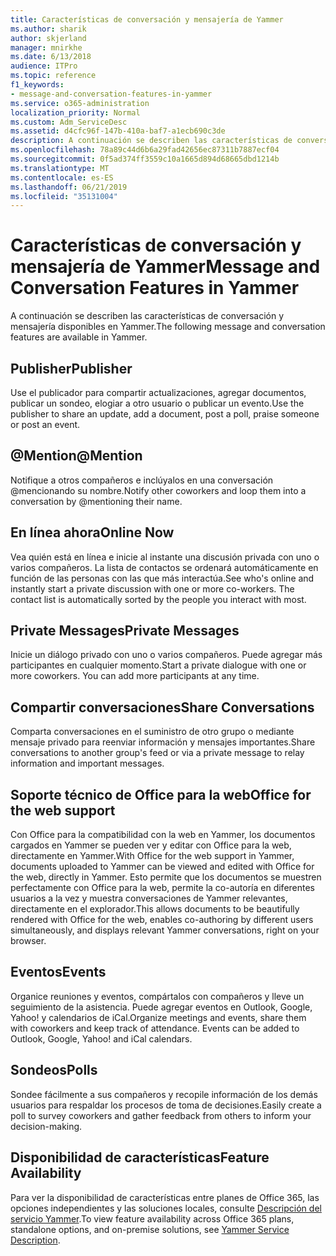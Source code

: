 ```yaml
---
title: Características de conversación y mensajería de Yammer
ms.author: sharik
author: skjerland
manager: mnirkhe
ms.date: 6/13/2018
audience: ITPro
ms.topic: reference
f1_keywords:
- message-and-conversation-features-in-yammer
ms.service: o365-administration
localization_priority: Normal
ms.custom: Adm_ServiceDesc
ms.assetid: d4cfc96f-147b-410a-baf7-a1ecb690c3de
description: A continuación se describen las características de conversación y mensajería disponibles en Yammer.
ms.openlocfilehash: 78a89c44d6b6a29fad42656ec87311b7887ecf04
ms.sourcegitcommit: 0f5ad374ff3559c10a1665d894d68665dbd1214b
ms.translationtype: MT
ms.contentlocale: es-ES
ms.lasthandoff: 06/21/2019
ms.locfileid: "35131004"
---
```

# <a name="message-and-conversation-features-in-yammer"></a><span data-ttu-id="89e00-103">Características de conversación y mensajería de Yammer</span><span class="sxs-lookup"><span data-stu-id="89e00-103">Message and Conversation Features in Yammer</span></span>

<span data-ttu-id="89e00-104">A continuación se describen las características de conversación y mensajería disponibles en Yammer.</span><span class="sxs-lookup"><span data-stu-id="89e00-104">The following message and conversation features are available in Yammer.</span></span>
  
## <a name="publisher"></a><span data-ttu-id="89e00-105">Publisher</span><span class="sxs-lookup"><span data-stu-id="89e00-105">Publisher</span></span>
<span data-ttu-id="89e00-106"><a name="bkmk_Publisher"> </a></span><span class="sxs-lookup"><span data-stu-id="89e00-106"></span></span>

<span data-ttu-id="89e00-107">Use el publicador para compartir actualizaciones, agregar documentos, publicar un sondeo, elogiar a otro usuario o publicar un evento.</span><span class="sxs-lookup"><span data-stu-id="89e00-107">Use the publisher to share an update, add a document, post a poll, praise someone or post an event.</span></span>
  
## <a name="mention"></a><span data-ttu-id="89e00-108">@Mention</span><span class="sxs-lookup"><span data-stu-id="89e00-108">@Mention</span></span>
<span data-ttu-id="89e00-109"><a name="bkmk_AtMention"> </a></span><span class="sxs-lookup"><span data-stu-id="89e00-109"></span></span>

<span data-ttu-id="89e00-110">Notifique a otros compañeros e inclúyalos en una conversación @mencionando su nombre.</span><span class="sxs-lookup"><span data-stu-id="89e00-110">Notify other coworkers and loop them into a conversation by @mentioning their name.</span></span>
  
## <a name="online-now"></a><span data-ttu-id="89e00-111">En línea ahora</span><span class="sxs-lookup"><span data-stu-id="89e00-111">Online Now</span></span>
<span data-ttu-id="89e00-112"><a name="bkmk_OnlineNow"> </a></span><span class="sxs-lookup"><span data-stu-id="89e00-112"></span></span>

<span data-ttu-id="89e00-p101">Vea quién está en línea e inicie al instante una discusión privada con uno o varios compañeros. La lista de contactos se ordenará automáticamente en función de las personas con las que más interactúa.</span><span class="sxs-lookup"><span data-stu-id="89e00-p101">See who's online and instantly start a private discussion with one or more co-workers. The contact list is automatically sorted by the people you interact with most.</span></span>
  
## <a name="private-messages"></a><span data-ttu-id="89e00-115">Private Messages</span><span class="sxs-lookup"><span data-stu-id="89e00-115">Private Messages</span></span>
<span data-ttu-id="89e00-116"><a name="bkmk_PrivateMessages"> </a></span><span class="sxs-lookup"><span data-stu-id="89e00-116"></span></span>

<span data-ttu-id="89e00-p102">Inicie un diálogo privado con uno o varios compañeros. Puede agregar más participantes en cualquier momento.</span><span class="sxs-lookup"><span data-stu-id="89e00-p102">Start a private dialogue with one or more coworkers. You can add more participants at any time.</span></span>
  
## <a name="share-conversations"></a><span data-ttu-id="89e00-119">Compartir conversaciones</span><span class="sxs-lookup"><span data-stu-id="89e00-119">Share Conversations</span></span>
<span data-ttu-id="89e00-120"><a name="bkmk_ShareConversations"> </a></span><span class="sxs-lookup"><span data-stu-id="89e00-120"></span></span>

<span data-ttu-id="89e00-121">Comparta conversaciones en el suministro de otro grupo o mediante mensaje privado para reenviar información y mensajes importantes.</span><span class="sxs-lookup"><span data-stu-id="89e00-121">Share conversations to another group's feed or via a private message to relay information and important messages.</span></span>
  
## <a name="office-for-the-web-support"></a><span data-ttu-id="89e00-122">Soporte técnico de Office para la web</span><span class="sxs-lookup"><span data-stu-id="89e00-122">Office for the web support</span></span>
<span data-ttu-id="89e00-123"><a name="bkmk_ShareConversations"> </a></span><span class="sxs-lookup"><span data-stu-id="89e00-123"></span></span>

<span data-ttu-id="89e00-124">Con Office para la compatibilidad con la web en Yammer, los documentos cargados en Yammer se pueden ver y editar con Office para la web, directamente en Yammer.</span><span class="sxs-lookup"><span data-stu-id="89e00-124">With Office for the web support in Yammer, documents uploaded to Yammer can be viewed and edited with Office for the web, directly in Yammer.</span></span> <span data-ttu-id="89e00-125">Esto permite que los documentos se muestren perfectamente con Office para la web, permite la co-autoría en diferentes usuarios a la vez y muestra conversaciones de Yammer relevantes, directamente en el explorador.</span><span class="sxs-lookup"><span data-stu-id="89e00-125">This allows documents to be beautifully rendered with Office for the web, enables co-authoring by different users simultaneously, and displays relevant Yammer conversations, right on your browser.</span></span>
  
## <a name="events"></a><span data-ttu-id="89e00-126">Eventos</span><span class="sxs-lookup"><span data-stu-id="89e00-126">Events</span></span>
<span data-ttu-id="89e00-127"><a name="bkmk_Events"> </a></span><span class="sxs-lookup"><span data-stu-id="89e00-127"></span></span>

<span data-ttu-id="89e00-p104">Organice reuniones y eventos, compártalos con compañeros y lleve un seguimiento de la asistencia. Puede agregar eventos en Outlook, Google, Yahoo! y calendarios de iCal.</span><span class="sxs-lookup"><span data-stu-id="89e00-p104">Organize meetings and events, share them with coworkers and keep track of attendance. Events can be added to Outlook, Google, Yahoo! and iCal calendars.</span></span>
  
## <a name="polls"></a><span data-ttu-id="89e00-131">Sondeos</span><span class="sxs-lookup"><span data-stu-id="89e00-131">Polls</span></span>
<span data-ttu-id="89e00-132"><a name="bkmk_Polls"> </a></span><span class="sxs-lookup"><span data-stu-id="89e00-132"></span></span>

<span data-ttu-id="89e00-133">Sondee fácilmente a sus compañeros y recopile información de los demás usuarios para respaldar los procesos de toma de decisiones.</span><span class="sxs-lookup"><span data-stu-id="89e00-133">Easily create a poll to survey coworkers and gather feedback from others to inform your decision-making.</span></span>
  
## <a name="feature-availability"></a><span data-ttu-id="89e00-134">Disponibilidad de características</span><span class="sxs-lookup"><span data-stu-id="89e00-134">Feature Availability</span></span>
<span data-ttu-id="89e00-135"><a name="bkmk_Polls"> </a></span><span class="sxs-lookup"><span data-stu-id="89e00-135"></span></span>

<span data-ttu-id="89e00-136">Para ver la disponibilidad de características entre planes de Office 365, las opciones independientes y las soluciones locales, consulte [Descripción del servicio Yammer](yammer-service-description.md).</span><span class="sxs-lookup"><span data-stu-id="89e00-136">To view feature availability across Office 365 plans, standalone options, and on-premise solutions, see [Yammer Service Description](yammer-service-description.md).</span></span>
  

